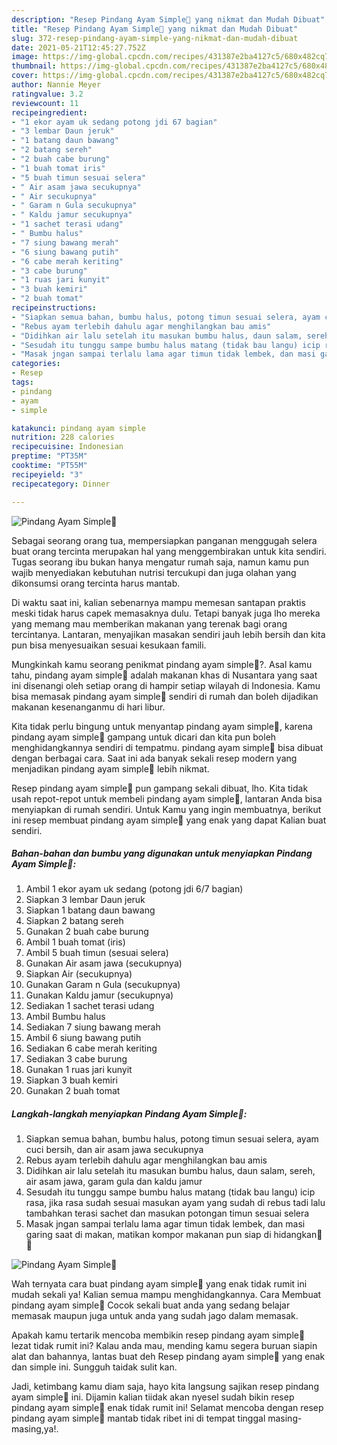 ```yaml
---
description: "Resep Pindang Ayam Simple🧡 yang nikmat dan Mudah Dibuat"
title: "Resep Pindang Ayam Simple🧡 yang nikmat dan Mudah Dibuat"
slug: 372-resep-pindang-ayam-simple-yang-nikmat-dan-mudah-dibuat
date: 2021-05-21T12:45:27.752Z
image: https://img-global.cpcdn.com/recipes/431387e2ba4127c5/680x482cq70/pindang-ayam-simple🧡-foto-resep-utama.jpg
thumbnail: https://img-global.cpcdn.com/recipes/431387e2ba4127c5/680x482cq70/pindang-ayam-simple🧡-foto-resep-utama.jpg
cover: https://img-global.cpcdn.com/recipes/431387e2ba4127c5/680x482cq70/pindang-ayam-simple🧡-foto-resep-utama.jpg
author: Nannie Meyer
ratingvalue: 3.2
reviewcount: 11
recipeingredient:
- "1 ekor ayam uk sedang potong jdi 67 bagian"
- "3 lembar Daun jeruk"
- "1 batang daun bawang"
- "2 batang sereh"
- "2 buah cabe burung"
- "1 buah tomat iris"
- "5 buah timun sesuai selera"
- " Air asam jawa secukupnya"
- " Air secukupnya"
- " Garam n Gula secukupnya"
- " Kaldu jamur secukupnya"
- "1 sachet terasi udang"
- " Bumbu halus"
- "7 siung bawang merah"
- "6 siung bawang putih"
- "6 cabe merah keriting"
- "3 cabe burung"
- "1 ruas jari kunyit"
- "3 buah kemiri"
- "2 buah tomat"
recipeinstructions:
- "Siapkan semua bahan, bumbu halus, potong timun sesuai selera, ayam cuci bersih, dan air asam jawa secukupnya"
- "Rebus ayam terlebih dahulu agar menghilangkan bau amis"
- "Didihkan air lalu setelah itu masukan bumbu halus, daun salam, sereh, air asam jawa, garam gula dan kaldu jamur"
- "Sesudah itu tunggu sampe bumbu halus matang (tidak bau langu) icip rasa, jika rasa sudah sesuai masukan ayam yang sudah di rebus tadi lalu tambahkan terasi sachet dan masukan potongan timun sesuai selera"
- "Masak jngan sampai terlalu lama agar timun tidak lembek, dan masi garing saat di makan, matikan kompor makanan pun siap di hidangkan🧡🧡"
categories:
- Resep
tags:
- pindang
- ayam
- simple

katakunci: pindang ayam simple 
nutrition: 228 calories
recipecuisine: Indonesian
preptime: "PT35M"
cooktime: "PT55M"
recipeyield: "3"
recipecategory: Dinner

---
```



![Pindang Ayam Simple🧡](https://img-global.cpcdn.com/recipes/431387e2ba4127c5/680x482cq70/pindang-ayam-simple🧡-foto-resep-utama.jpg)

Sebagai seorang orang tua, mempersiapkan panganan menggugah selera buat orang tercinta merupakan hal yang menggembirakan untuk kita sendiri. Tugas seorang ibu bukan hanya mengatur rumah saja, namun kamu pun wajib menyediakan kebutuhan nutrisi tercukupi dan juga olahan yang dikonsumsi orang tercinta harus mantab.

Di waktu  saat ini, kalian sebenarnya mampu memesan santapan praktis meski tidak harus capek memasaknya dulu. Tetapi banyak juga lho mereka yang memang mau memberikan makanan yang terenak bagi orang tercintanya. Lantaran, menyajikan masakan sendiri jauh lebih bersih dan kita pun bisa menyesuaikan sesuai kesukaan famili. 



Mungkinkah kamu seorang penikmat pindang ayam simple🧡?. Asal kamu tahu, pindang ayam simple🧡 adalah makanan khas di Nusantara yang saat ini disenangi oleh setiap orang di hampir setiap wilayah di Indonesia. Kamu bisa memasak pindang ayam simple🧡 sendiri di rumah dan boleh dijadikan makanan kesenanganmu di hari libur.

Kita tidak perlu bingung untuk menyantap pindang ayam simple🧡, karena pindang ayam simple🧡 gampang untuk dicari dan kita pun boleh menghidangkannya sendiri di tempatmu. pindang ayam simple🧡 bisa dibuat dengan berbagai cara. Saat ini ada banyak sekali resep modern yang menjadikan pindang ayam simple🧡 lebih nikmat.

Resep pindang ayam simple🧡 pun gampang sekali dibuat, lho. Kita tidak usah repot-repot untuk membeli pindang ayam simple🧡, lantaran Anda bisa menyiapkan di rumah sendiri. Untuk Kamu yang ingin membuatnya, berikut ini resep membuat pindang ayam simple🧡 yang enak yang dapat Kalian buat sendiri.

<!--inarticleads1-->

##### Bahan-bahan dan bumbu yang digunakan untuk menyiapkan Pindang Ayam Simple🧡:

1. Ambil 1 ekor ayam uk sedang (potong jdi 6/7 bagian)
1. Siapkan 3 lembar Daun jeruk
1. Siapkan 1 batang daun bawang
1. Siapkan 2 batang sereh
1. Gunakan 2 buah cabe burung
1. Ambil 1 buah tomat (iris)
1. Ambil 5 buah timun (sesuai selera)
1. Gunakan  Air asam jawa (secukupnya)
1. Siapkan  Air (secukupnya)
1. Gunakan  Garam n Gula (secukupnya)
1. Gunakan  Kaldu jamur (secukupnya)
1. Sediakan 1 sachet terasi udang
1. Ambil  Bumbu halus
1. Sediakan 7 siung bawang merah
1. Ambil 6 siung bawang putih
1. Sediakan 6 cabe merah keriting
1. Sediakan 3 cabe burung
1. Gunakan 1 ruas jari kunyit
1. Siapkan 3 buah kemiri
1. Gunakan 2 buah tomat




<!--inarticleads2-->

##### Langkah-langkah menyiapkan Pindang Ayam Simple🧡:

1. Siapkan semua bahan, bumbu halus, potong timun sesuai selera, ayam cuci bersih, dan air asam jawa secukupnya
1. Rebus ayam terlebih dahulu agar menghilangkan bau amis
1. Didihkan air lalu setelah itu masukan bumbu halus, daun salam, sereh, air asam jawa, garam gula dan kaldu jamur
1. Sesudah itu tunggu sampe bumbu halus matang (tidak bau langu) icip rasa, jika rasa sudah sesuai masukan ayam yang sudah di rebus tadi lalu tambahkan terasi sachet dan masukan potongan timun sesuai selera
1. Masak jngan sampai terlalu lama agar timun tidak lembek, dan masi garing saat di makan, matikan kompor makanan pun siap di hidangkan🧡🧡
<img src="//assets-global.cpcdn.com/assets/icons/button_play-2c75c40dde080a61004c1f40b05d8f140eaff45d7e9e6481dc71c63d2e7c4909.png" alt="Pindang Ayam Simple🧡">



Wah ternyata cara buat pindang ayam simple🧡 yang enak tidak rumit ini mudah sekali ya! Kalian semua mampu menghidangkannya. Cara Membuat pindang ayam simple🧡 Cocok sekali buat anda yang sedang belajar memasak maupun juga untuk anda yang sudah jago dalam memasak.

Apakah kamu tertarik mencoba membikin resep pindang ayam simple🧡 lezat tidak rumit ini? Kalau anda mau, mending kamu segera buruan siapin alat dan bahannya, lantas buat deh Resep pindang ayam simple🧡 yang enak dan simple ini. Sungguh taidak sulit kan. 

Jadi, ketimbang kamu diam saja, hayo kita langsung sajikan resep pindang ayam simple🧡 ini. Dijamin kalian tiidak akan nyesel sudah bikin resep pindang ayam simple🧡 enak tidak rumit ini! Selamat mencoba dengan resep pindang ayam simple🧡 mantab tidak ribet ini di tempat tinggal masing-masing,ya!.

